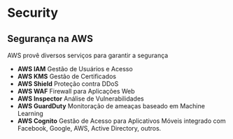 # Security

## Segurança na AWS

AWS provê diversos serviços para garantir a segurança
- **AWS IAM** Gestão de Usuários e Acesso
- **AWS KMS** Gestão de Certificados
- **AWS Shield** Proteção contra DDoS
- **AWS WAF** Firewall para Aplicações Web
- **AWS Inspector** Análise de Vulnerabilidades
- **AWS GuardDuty** Monitoração de ameaças baseado em Machine Learning
- **AWS Cognito** Gestão de Acesso para Aplicativos Móveis integrado com Facebook, Google, AWS, Active Directory, outros.
